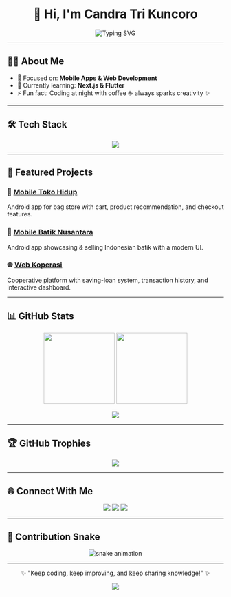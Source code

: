 <!-- Profile README untuk GitHub -->
<h1 align="center">👋 Hi, I'm <b>Candra Tri Kuncoro</b></h1>
<p align="center">
  <img src="https://readme-typing-svg.herokuapp.com?font=Fira+Code&size=22&pause=1000&color=00C4FF&center=true&vCenter=true&width=600&lines=Welcome+to+my+GitHub!;Mobile+%2B+Web+Developer;Love+Android%2C+PHP%2C+CI%2C+Laravel;Let's+Collaborate+🚀" alt="Typing SVG" />
</p>

---

## 🧑‍💻 About Me
- 🔭 Focused on: **Mobile Apps & Web Development**  
- 🌱 Currently learning: **Next.js & Flutter**  
- ⚡ Fun fact: Coding at night with coffee ☕ always sparks creativity ✨  

---

## 🛠️ Tech Stack
<p align="center">
  <img src="https://skillicons.dev/icons?i=html,css,php,codeigniter,laravel,mysql,androidstudio,java,git,github,vscode,figma&theme=light" />
</p>

---

## 🌟 Featured Projects
### 📱 [Mobile Toko Hidup](https://github.com/candra-khun/Toko-Hidup)
Android app for bag store with cart, product recommendation, and checkout features.  

### 🎨 [Mobile Batik Nusantara](https://github.com/candra-khun/Batik-Nusantara)
Android app showcasing & selling Indonesian batik with a modern UI.  

### 🌐 [Web Koperasi](https://github.com/candra-khun/Koperasi)
Cooperative platform with saving-loan system, transaction history, and interactive dashboard.  

---

## 📊 GitHub Stats
<p align="center">
  <img src="https://github-readme-stats.vercel.app/api?username=candra-khun&show_icons=true&theme=tokyonight&count_private=true&hide_border=true" height="165" />
  <img src="https://github-readme-streak-stats.herokuapp.com/?user=candra-khun&theme=tokyonight&hide_border=true" height="165" />
</p>

<p align="center">
  <img src="https://github-profile-summary-cards.vercel.app/api/cards/profile-details?username=candra-khun&theme=tokyonight" />
</p>

---

## 🏆 GitHub Trophies
<p align="center">
  <img src="https://github-profile-trophy.vercel.app/?username=candra-khun&theme=tokyonight&row=1&column=7&margin-w=15&margin-h=15" />
</p>

---

## 🌐 Connect With Me
<p align="center">
  <a href="https://www.instagram.com/candra_khun"><img src="https://img.shields.io/badge/Instagram-%23E4405F.svg?&style=for-the-badge&logo=Instagram&logoColor=white" /></a>
  <a href="https://www.linkedin.com/in/candra-tri-kuncoro-634a2b2a7/"><img src="https://img.shields.io/badge/LinkedIn-%230077B5.svg?&style=for-the-badge&logo=LinkedIn&logoColor=white" /></a>
  <a href="mailto:candratrikuncoro3@gmail.com" target="_blank">
    <img src="https://img.shields.io/badge/Email-D14836?style=for-the-badge&logo=gmail&logoColor=white" />
  </a>
</p>

---

## 🐍 Contribution Snake
<p align="center">
  <img src="https://raw.githubusercontent.com/candra-khun/candra-khun/output/github-contribution-grid-snake-dark.svg" alt="snake animation" />
</p>

---

<p align="center">✨ "Keep coding, keep improving, and keep sharing knowledge!" ✨</p>
<p align="center">
  <img src="https://komarev.com/ghpvc/?username=candra-khun&label=Profile+Views&color=blue&style=flat" />
</p>
